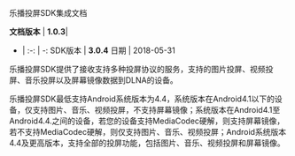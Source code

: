 乐播投屏SDK集成文档


**文档版本** | **1.0.3**| 
- | :-: | -: 
SDK版本 | **3.0.4**
日期 | 2018-05-31

乐播投屏SDK提供了接收支持多种投屏协议的服务，支持的图片投屏、视频投屏、音乐投屏以及屏幕镜像数据到DLNA的设备。

乐播投屏SDK最低支持Android系统版本为4.4，系统版本在Android4.1以下的设备，仅支持图片、音乐、视频投屏，不支持屏幕镜像；系统版本在Android4.1至Android4.4.之间的设备，若您的设备支持MediaCodec硬解，则支持屏幕镜像，若不支持MediaCodec硬解，则仅支持图片、音乐、视频投屏；Android系统版本4.4及更高版本，支持全部的投屏功能，包括图片、音乐、视频投屏和屏幕镜像。